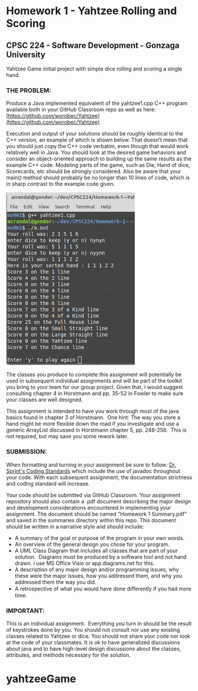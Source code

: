 # Homework 1 - Yahtzee Rolling and Scoring

## CPSC 224 - Software Development - Gonzaga University

Yahtzee Game initial project with simple dice rolling and scoring a single hand.


### THE PROBLEM:

Produce a Java implemented equivalent of the yahtzee1.cpp C++ program available both in your GitHub Classroom repo as well as here: 
[https://github.com/worobec/Yahtzee](https://github.com/worobec/Yahtzee)


Execution and output of your solutions should be roughly identical to the C++ version, an example of which is shown below. That doesn’t mean that you should just copy the C++ code verbatim, even though that would work relatively well in Java. You should look at the desired game behaviors and consider an object-oriented approach to building up the same results as the example C++ code. Modeling parts of the game, such as Die, Hand of dice, Scorecards, etc should be strongly considered. Also be aware that your main() method should probably be no longer than 10 lines of code, which is in sharp contrast to the example code given.

![Yahtzee Rolling and Scoring Demo](YahtzeeDemoHW1/YahtzeeDemoHW1Output.png)

The classes you produce to complete this assignment will potentially be used in subsequent individual assignments and will be part of the toolkit you bring to your team for our group project. Given that, I would suggest consulting chapter 4 in Horstmann and pp. 35-52 in Fowler to make sure your classes are well designed.

This assignment is intended to have you work through most of the java basics found in chapter 3 of Horstmann.  One hint: The way you store a hand might be more flexible down the road if you investigate and use a generic ArrayList discussed in Horstmann chapter 5, pp. 248-256.  This is not required, but may save you some rework later.

### SUBMISSION:

When formatting and turning in your assignment be sure to follow: [Dr. Sprint's Coding Standards](https://docs.google.com/document/d/1yDjQIKWM5LjjaGqnvJpAyqH104YwmtDMJfWU89-onmQ/edit#heading=h.6diexf3ifwty) which include the use of javadoc throughout your code. With each subsequent assignment, the documentation strictness and coding standard will increase.

Your code should be submitted via GitHub Classroom. Your assignment repository should also contain a .pdf document describing the major design and development considerations encountered in implementing your assignment. The document should be named "Homework 1 Summary.pdf" and saved in the summaries directory within this repo.
This document should be written in a narrative style and should include: 

* A summary of the goal or purpose of the program in your own words. 
* An overview of the general design you chose for your program.
* A UML Class Diagram that includes all classes that are part of your solution.  Diagrams must be produced by a software tool and not hand drawn. I use MS Office Visio or app.diagrams.net for this.
* A description of any major design and/or programming issues, why these were the major issues, how you addressed them, and why you addressed them the way you did.  
* A retrospective of what you would have done diﬀerently if you had more time.

### IMPORTANT:

This is an individual assignment.  Everything you turn in should be the result of keystrokes done by you. You should not consult nor use any existing classes related to Yahtzee or dice. You should not share your code nor look at the code of your classmates. It is ok to have generalized discussions about java and to have high-level design discussions about the classes, attributes, and methods necessary for the solution.
# yahtzeeGame
